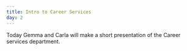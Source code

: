 ```yaml
---
title: Intro to Career Services
day: 2
---
```


Today Gemma and Carla will make a short presentation of the Career services department.

